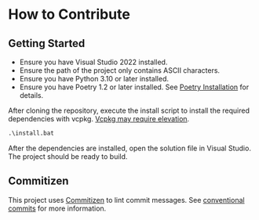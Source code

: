 # How to Contribute

## Getting Started

- Ensure you have Visual Studio 2022 installed.
- Ensure the path of the project only contains ASCII characters.
- Ensure you have Python 3.10 or later installed.
- Ensure you have Poetry 1.2 or later installed. See
  [Poetry Installation](https://python-poetry.org/docs/#installation) for
  details.

After cloning the repository, execute the install script to install the required
dependencies with vcpkg.
[Vcpkg may require elevation](https://vcpkg.io/en/getting-started.html).

```bat
.\install.bat
```

After the dependencies are installed, open the solution file in Visual Studio.
The project should be ready to build.

## Commitizen

This project uses [Commitizen](https://commitizen-tools.github.io/commitizen/)
to lint commit messages. See
[conventional commits](https://www.conventionalcommits.org/) for more
information.
